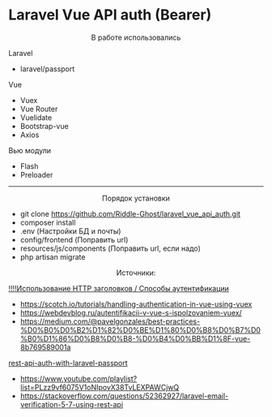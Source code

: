 # Laravel Vue API auth (Bearer)

<p align="center">В работе использовались</p>

Laravel
- laravel/passport

Vue
- Vuex
- Vue Router
- Vuelidate
- Bootstrap-vue
- Axios

Вью модули
- Flash
- Preloader
---
<p align="center">Порядок установки</p>

- git clone https://github.com/Riddle-Ghost/laravel_vue_api_auth.git
- composer install
- .env (Настройки БД и почты)
- config/frontend (Поправить url)
- resources/js/components (Поправить url, если надо)
- php artisan migrate

<p align="center">Источники:</p>

<p align="center">

<p><a href="https://deworker.pro/edu/series/http-basics/authentication-headers">!!!!Использование HTTP заголовков / Способы аутентификации</a></p>

- https://scotch.io/tutorials/handling-authentication-in-vue-using-vuex
- https://webdevblog.ru/autentifikacii-v-vue-s-ispolzovaniem-vuex/
- https://medium.com/@pavelgonzales/best-practices-%D0%B0%D0%B2%D1%82%D0%BE%D1%80%D0%B8%D0%B7%D0%B0%D1%86%D0%B8%D0%B8-%D0%B4%D0%BB%D1%8F-vue-8b769589001a

<p><a href="https://si-dev.com/ru/blog/rest-api-auth-with-laravel-passport">rest-api-auth-with-laravel-passport</a></p>


- https://www.youtube.com/playlist?list=PLzz9vf6075V1oNIpovX38TvLEXPAWCjwQ
- https://stackoverflow.com/questions/52362927/laravel-email-verification-5-7-using-rest-api

</p>
